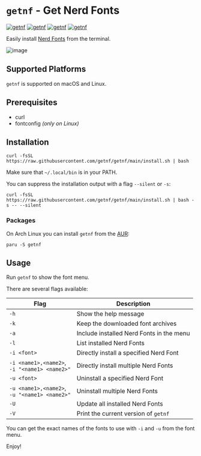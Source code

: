 # `getnf` - Get Nerd Fonts

<!-- [![getnf](https://img.shields.io/github/v/release/getnf/getnf?style=flat-square)](https://github.com/getnf/getnf/releases/latest) -->
[![getnf](https://img.shields.io/github/last-commit/getnf/getnf?style=flat-square)](https://github.com/getnf/getnf/pulse)
[![getnf](https://img.shields.io/github/issues/getnf/getnf?style=flat-square)](https://github.com/getnf/getnf/issues)
[![getnf](https://img.shields.io/github/license/getnf/getnf?style=flat-square)](https://github.com/getnf/getnf/blob/master/LICENSE)
[![getnf](https://img.shields.io/github/stars/getnf/getnf?style=flat-square)](https://github.com/getnf/getnf/stargazers)

Easily install [Nerd Fonts](https://www.nerdfonts.com/) from the terminal.

![image](https://github.com/getnf/getnf/assets/84108846/e60e12d7-5b30-41f9-a95e-742df72ff2b8)

## Supported Platforms
`getnf` is supported on macOS and Linux.

## Prerequisites

- curl
- fontconfig *(only on Linux)*

## Installation

```
curl -fsSL https://raw.githubusercontent.com/getnf/getnf/main/install.sh | bash
```

Make sure that `~/.local/bin` is in your PATH.

You can suppress the installation output with a flag `--silent` or `-s`:
```
curl -fsSL https://raw.githubusercontent.com/getnf/getnf/main/install.sh | bash -s -- --silent
```

### Packages

On Arch Linux you can install `getnf` from the [AUR](https://aur.archlinux.org/packages/getnf):
```
paru -S getnf
```

## Usage

Run `getnf` to show the font menu.

There are several flags available:

| Flag                                             | Description                              |
| ------------------------------------------------ | ---------------------------------------- |
| `-h`                                             | Show the help message                    |
| `-k`                                             | Keep the downloaded font archives        |
| `-a`                                             | Include installed Nerd Fonts in the menu |
| `-l`                                             | List installed Nerd Fonts                |
| `-i <font>`                                      | Directly install a specified Nerd Font   |
| `-i <name1>,<name2>`,<br> `-i "<name1> <name2>"` | Directly install multiple Nerd Fonts     |
| `-u <font>`                                             | Uninstall a specified Nerd Font          |
| `-u <name1>,<name2>`,<br> `-u "<name1> <name2>"` | Uninstall multiple Nerd Fonts            |
| `-U`                                             | Update all installed Nerd Fonts          |
| `-V`                                             | Print the current version of `getnf`     |

You can get the exact names of the fonts to use with `-i` and `-u` from the font menu.

Enjoy!
